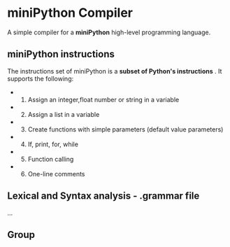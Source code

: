 # miniPython Compiler
A simple compiler for a **miniPython** high-level programming language.

## miniPython instructions
The instructions set of miniPython is a **subset of Python's instructions** . It supports the following:
- 1) Assign an integer,float number or string in a variable
- 2) Assign a list in a variable
- 3) Create functions with simple parameters (default value parameters)
- 4) If, print, for, while 
- 5) Function calling
- 6) One-line comments

## Lexical and Syntax analysis - .grammar file
...

## Group
